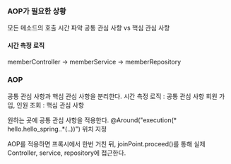 ### AOP가 필요한 상황

모든 메소드의 호출 시간 파악
공통 관심 사항 vs 핵심 관심 사항

#### 시간 측정 로직 
memberController -> memberService -> memberRepository

### AOP

공통 관심 사항과 핵심 관심 사항을 분리한다.
시간 측정 로직 : 공통 관심 사항
회원 가입, 인원 조회 : 핵심 관심 사항

원하는 곳에 공통 관심 사항을 적용한다.
@Around("execution(* hello.hello_spring..*(..))") 위치 지정

AOP를 적용하면 프록시에서 한번 거친 뒤, joinPoint.proceed()를 통해
실제 Controller, service, repository에 접근한다.



